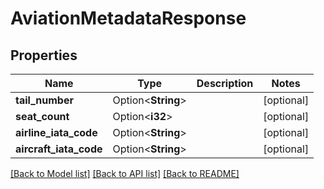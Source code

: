 # AviationMetadataResponse

## Properties

Name | Type | Description | Notes
------------ | ------------- | ------------- | -------------
**tail_number** | Option<**String**> |  | [optional]
**seat_count** | Option<**i32**> |  | [optional]
**airline_iata_code** | Option<**String**> |  | [optional]
**aircraft_iata_code** | Option<**String**> |  | [optional]

[[Back to Model list]](../README.md#documentation-for-models) [[Back to API list]](../README.md#documentation-for-api-endpoints) [[Back to README]](../README.md)


